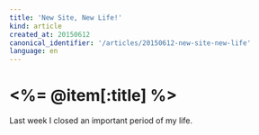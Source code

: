 ```yaml
---
title: 'New Site, New Life!'
kind: article
created_at: 20150612
canonical_identifier: '/articles/20150612-new-site-new-life'
language: en
---
```


# <%= @item[:title] %>

Last week I closed an important period of my life.
